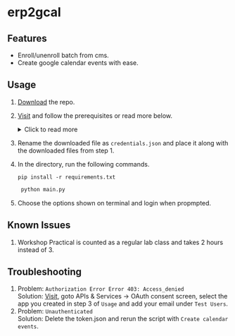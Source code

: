 # erp2gcal

## Features

* Enroll/unenroll batch from cms.
* Create google calendar events with ease.

## Usage

1. [Download](https://github.com/pnicto/erp2gcal/archive/refs/heads/master.zip) the repo.
2. [Visit](https://developers.google.com/calendar/api/quickstart/python) and follow the prerequisites or read more below.
   <details>
   <summary>Click to read more</summary>

   1. <a href="https://console.cloud.google.com/">Visit</a> in the side bar choose APIs & Services -> Library Search for google calendar and enable it.
   2. Now go to APIs & Services -> Credentials, Create a project and then Create Credentials -> Oauth client ID -> Desktop app as application type after creating download it as json.
   </details>
3. Rename the downloaded file as `credentials.json` and place it along with the downloaded files from step 1.
4. In the directory, run the following commands.
   ```
   pip install -r requirements.txt
   ```
   ```py
    python main.py
    ```
5. Choose the options shown on terminal and login when propmpted.

## Known Issues

1. Workshop Practical is counted as a regular lab class and takes 2 hours instead of 3.

## Troubleshooting

1. Problem: `Authorization Error Error 403: Access_denied`<br/>
   Solution: [Visit](https://console.cloud.google.com/), goto APIs & Services -> OAuth consent screen, select the app you created in step 3 of `Usage` and add your email under `Test Users`.
2. Problem: `Unauthenticated`<br/>Solution: Delete the token.json and rerun the script with `Create calendar events`.
